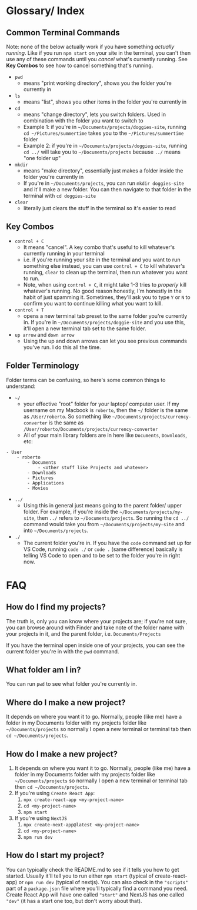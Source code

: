# Glossary/ Index

## Common Terminal Commands

Note: none of the below actually work if you have something _actually running_. Like if you run `npm start` on your site in the terminal, you can't then use any of these commands until you _cancel_ what's currently running. See **Key Combos** to see how to cancel something that's running.

- `pwd`
  - means "print working directory", shows you the folder you're currently in
- `ls`
  - means "list", shows you other items in the folder you're currently in
- `cd`
  - means "change directory", lets you switch folders. Used in combination with the folder you want to switch to
  - Example 1: if you're in `~/Documents/projects/doggies-site`, running `cd ~/Pictures/summertime` takes you to the `~/Pictures/summertime` folder
  - Example 2: if you're in `~/Documents/projects/doggies-site`, running `cd ../` will take you to `~/Documents/projects` because `../` means "one folder up"
- `mkdir`
  - means "make directory", essentially just makes a folder inside the folder you're currently in
  - If you're in `~/Documents/projects`, you can run `mkdir doggies-site` and it'll make a new folder. You can then navigate to that folder in the terminal with `cd doggies-site`
- `clear`
  - literally just clears the stuff in the terminal so it's easier to read

## Key Combos

- `control + C`
  - It means "cancel". A key combo that's useful to kill whatever's currently running in your terminal
  - i.e. if you're running your site in the terminal and you want to run something else instead, you can use `control + C` to kill whatever's running, `clear` to clean up the terminal, then run whatever you want to run.
  - Note, when using `control + C`, it might take 1-3 tries to _properly_ kill whatever's running. No good reason honestly, I'm honestly in the habit of just spamming it. Sometimes, they'll ask you to type `Y` or `N` to confirm you want to continue killing what you want to kill.
- `control + T`
  - opens a new terminal tab preset to the same folder you're currently in. If you're in `~/Documents/projects/doggie-site` and you use this, it'll open a new terminal tab set to the same folder.
- `up arrow` and `down arrow`
  - Using the up and down arrows can let you see previous commands you've run. I do this all the time.

## Folder Terminology

Folder terms can be confusing, so here's some common things to understand:

- `~/`
  - your effective "root" folder for your laptop/ computer user. If my username on my Macbook is `roberto`, then the `~/` folder is the same as `/User/roberto`. So something like `~/Documents/projects/currency-converter` is the same as `/User/roberto/Documents/projects/currency-converter`
  - All of your main library folders are in here like `Documents`, `Downloads`, etc:

```
- User
	- roberto
		- Documents
			- <other stuff like Projects and whatever>
		- Downloads
		- Pictures
		- Applications
		- Movies
```

- `../`
  - Using this in general just means going to the parent folder/ upper folder. For example, if you're inside the `~/Documents/projects/my-site`, then `../` refers to `~/Documents/projects`. So running the `cd ../` command would take you from `~/Documents/projects/my-site` and into `~/Documents/projects`.
- `./`
  - The current folder you're in. If you have the `code` command set up for VS Code, running `code ./` or `code .` (same difference) basically is telling VS Code to open and to be set to the folder you're in right now.

# FAQ

## How do I find my projects?

The truth is, only you can know where your projects are; if you're not sure, you can browse around with Finder and take note of the folder name with your projects in it, and the parent folder, i.e. `Documents/Projects`

If you have the terminal open inside one of your projects, you can see the current folder you're in with the `pwd` command.

## What folder am I in?

You can run `pwd` to see what folder you're currently in.

## Where do I make a new project?

It depends on where you want it to go. Normally, people (like me) have a folder in my Documents folder with my projects folder like `~/Documents/projects` so normally I open a new terminal or terminal tab then `cd ~/Documents/projects`.

## How do I make a new project?

1. It depends on where you want it to go. Normally, people (like me) have a folder in my Documents folder with my projects folder like `~/Documents/projects` so normally I open a new terminal or terminal tab then `cd ~/Documents/projects`.
2. If you're using `Create React App`:
   1. `npx create-react-app <my-project-name>`
   2. `cd <my-project-name>`
   3. `npm start`
3. If you're using `NextJS`
   1. `npx create-next-app@latest <my-project-name>`
   2. `cd <my-project-name>`
   3. `npm run dev`

## How do I start my project?

You can typically check the README.md to see if it tells you how to get started. Usually it'll tell you to run either `npm start` (typical of create-react-app) or `npm run dev` (typical of nextjs). You can also check in the `"scripts"` part of a `package.json` file where you'll typically find a command you need. Create React App will have one called `"start"` and NextJS has one called `"dev"` (it has a start one too, but don't worry about that).
